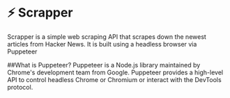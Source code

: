 # :zap: Scrapper 
Scrapper is a simple web scraping API that scrapes down the newest articles from Hacker News. It is built using a headless browser via Puppeteer

##What is Puppeteer?
Puppeteer is a Node.js library maintained by Chrome's development team from Google. Puppeteer provides a high-level API to control headless Chrome or Chromium or interact with the DevTools protocol.

